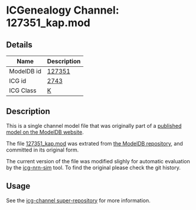 # ICGenealogy Channel: 127351\_kap.mod

## Details

Name | Description
---- | -----------
ModelDB id | [127351](http://senselab.med.yale.edu/ModelDB/ShowModel.cshtml?model=127351)
ICG id | [2743](http://icg.neurotheory.ox.ac.uk/channels/1/2743)
ICG Class | [K](http://icg.neurotheory.ox.ac.uk/channels/1)

## Description

This is a single channel model file that was originally part of a [published model on the ModelDB website](http://senselab.med.yale.edu/mModelDB/ShowModel.cshtml?model=127351).


The file [127351\_kap.mod](127351_kap.mod) was extrated from [the ModelDB repository](http://senselab.med.yale.edu/ModelDB/ShowModel.cshtml?model=127351), and committed in its original form.

The current version of the file was modified slighly for automatic evaluation by the [icg-nrn-sim](https://github.com/icgenealogy/icg-nrn-sim) tool. To find the original please check the git history.


## Usage

See the [icg-channel super-repository](https://github.com/icgenealogy/icg-channels) for more information.